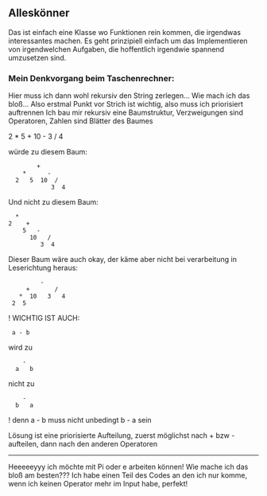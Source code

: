## Alleskönner

Das ist einfach eine Klasse wo Funktionen rein kommen, die irgendwas interessantes machen.
Es geht prinzipiell einfach um das Implementieren von irgendwelchen Aufgaben, die hoffentlich irgendwie spannend umzusetzen sind.

### Mein Denkvorgang beim Taschenrechner:

Hier muss ich dann wohl rekursiv den String zerlegen...
Wie mach ich das bloß...
Also erstmal Punkt vor Strich ist wichtig, also muss ich priorisiert auftrennen
Ich bau mir rekursiv eine Baumstruktur, Verzweigungen sind Operatoren, Zahlen sind Blätter des Baumes

2 * 5 + 10 - 3 / 4   

würde zu diesem Baum:

			+
		*      -
	  2   5  10  /
				3  4


Und nicht zu diesem Baum:

	  *
	2    +
		5   -
		  10   /
             3  4


Dieser Baum wäre auch okay, der käme aber nicht bei verarbeitung in Leserichtung heraus:

	         -
	     +       /
	   *  10   3   4
	 2  5

! WICHTIG IST AUCH:

	 a - b

wird zu 

	    -
	  a   b

nicht zu

	    -
	  b   a

! denn a - b muss nicht unbedingt b - a sein

Lösung ist eine priorisierte Aufteilung, zuerst möglichst nach + bzw - aufteilen, dann nach den anderen Operatoren

---

Heeeeeyyy ich möchte mit Pi oder e arbeiten können! Wie mache ich das bloß am besten???
Ich habe einen Teil des Codes an den ich nur komme, wenn ich keinen Operator mehr im Input habe, perfekt!
